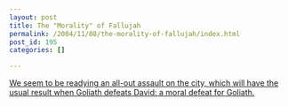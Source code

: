 ```yaml
---
layout: post
title: The "Morality" of Fallujah
permalink: /2004/11/08/the-morality-of-fallujah/index.html
post_id: 195
categories: []

---
```


 <a href="http://www.williamgibsonbooks.com/blog/2004_11_01_archive.asp#109980074468506393">We seem to be readying an all-out assault on the city, which will have the usual result when Goliath defeats David: a moral defeat for Goliath.</a>

